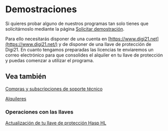 # Demostraciones

Si quieres probar alguno de nuestros programas tan solo tienes que solicitárnoslo mediante la página [Solicitar demostración](https://www.digi21.net/SolicitarDemostracion).

Para ello necesitarás disponer de una cuenta en [https://www.digi21.net](https://www.digi21.net/) y de disponer de una llave de protección de Digi21. En cuanto tengamos preparadas las licencias te enviaremos un correo electrónico para que consolides el alquiler en tu llave de protección y puedas comenzar a utilizar el programa.

## Vea también

[Compras y subscripciones de soporte técnico](https://app.gitbook.com/s/-MVMB4g-NqQ5C2XEeAQK/acerca-llaves-proteccion/ComprasYSubscriptiones.html)

[Alquileres](https://app.gitbook.com/s/-MVMB4g-NqQ5C2XEeAQK/acerca-llaves-proteccion/Alquileres.html)

### Operaciones con las llaves

[Actualización de tu llave de protección Hasp HL](https://app.gitbook.com/s/-MVMB4g-NqQ5C2XEeAQK/acerca-llaves-proteccion/actualizarhasphl.html)
